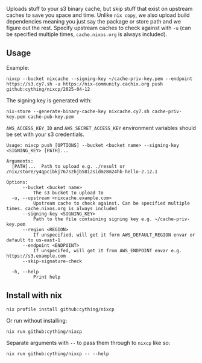 Uploads stuff to your s3 binary cache, but skip stuff that exist on upstream caches to save you space and time. Unlike `nix copy`, we also upload build dependencies meaning you just say the package or store path and we figure out the rest. Specify upstream caches to check against with `-u` (can be specified multiple times, `cache.nixos.org` is always included).

## Usage

Example:
```
nixcp --bucket nixcache --signing-key ~/cache-priv-key.pem --endpoint https://s3.cy7.sh -u https://nix-community.cachix.org push github:cything/nixcp/2025-04-12
```
The signing key is generated with:
```
nix-store --generate-binary-cache-key nixcache.cy7.sh cache-priv-key.pem cache-pub-key.pem
```

`AWS_ACCESS_KEY_ID` and `AWS_SECRET_ACCESS_KEY` environment variables should be set with your s3 credentials.

```
Usage: nixcp push [OPTIONS] --bucket <bucket name> --signing-key <SIGNING_KEY> [PATH]...

Arguments:
  [PATH]...  Path to upload e.g. ./result or /nix/store/y4qpcibkj767szhjb58i2sidmz8m24hb-hello-2.12.1

Options:
      --bucket <bucket name>
          The s3 bucket to upload to
  -u, --upstream <nixcache.example.com>
          Upstream cache to check against. Can be specified multiple times. cache.nixos.org is always included
      --signing-key <SIGNING_KEY>
          Path to the file containing signing key e.g. ~/cache-priv-key.pem
      --region <REGION>
          If unspecified, will get it form AWS_DEFAULT_REGION envar or default to us-east-1
      --endpoint <ENDPOINT>
          If unspecifed, will get it from AWS_ENDPOINT envar e.g. https://s3.example.com
      --skip-signature-check
          
  -h, --help
          Print help
```

## Install with nix
```
nix profile install github:cything/nixcp
```
Or run without installing:
```
nix run github:cything/nixcp
```
Separate arguments with `--` to pass them through to `nixcp` like so:
```
nix run github:cything/nixcp -- --help
```
